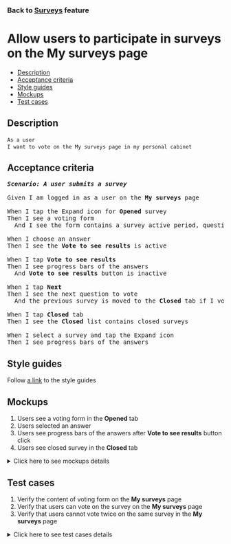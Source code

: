 ### Back to [Surveys](../../README.md) feature

# Allow users to participate in surveys on the My surveys page

- [Description](#description)
- [Acceptance criteria](#acceptance-criteria)
- [Style guides](#style-guides)
- [Mockups](#mockups)
- [Test cases](#test-cases)

## Description

    As a user
    I want to vote on the My surveys page in my personal cabinet

## Acceptance criteria

<pre>
<b><i>Scenario: A user submits a survey</i></b>

Given I am logged in as a user on the <b>My surveys</b> page

When I tap the Expand icon for <b>Opened</b> survey
Then I see a voting form
  And I see the form contains a survey active period, question, answer options, the <b>Vote to see results</b> (inactive) and <b>Next</b> buttons

When I choose an answer
Then I see the <b>Vote to see results</b> is active

When I tap <b>Vote to see results</b>
Then I see progress bars of the answers
  And <b>Vote to see results</b> button is inactive

When I tap <b>Next</b>
Then I see the next question to vote
  And the previous survey is moved to the <b>Closed</b> tab if I voted

When I tap <b>Closed</b> tab
Then I see the <b>Closed</b> list contains closed surveys

When I select a survey and tap the Expand icon
Then I see progress bars of the answers
</pre>

## Style guides

Follow [a link](https://www.figma.com/proto/0zkkf5WC77OSpvyD6YXpFE/Style-guides?page-id=0%3A1&node-id=19%3A5368&viewport=266%2C48%2C0.54&scaling=min-zoom&starting-point-node-id=19%3A5368) to the style guides

## Mockups

1. Users see a voting form in the <b>Opened</b> tab
2. Users selected an answer
3. Users see progress bars of the answers after <b>Vote to see results</b> button click
4. Users see closed survey in the <b>Closed</b> tab

<details>
  <summary>Click here to see mockups details</summary>

**1. Users see a voting form in the Opened tab:**

![Users see a voting form in the Opened tab](/mobile_application_features/surveys/images/application_user_voting_form.png)

**2. Users selected an answer:**

![Users selected an answer](/mobile_application_features/surveys/images/application_user_voted.png)

**3. Users see progress bars of the answers after Vote to see results button click:**

![Users see progress bars of the answers after Vote to see results button click](/mobile_application_features/surveys/images/application_user_voting_form_vote_to_see_results.png)

**4. Users see closed survey in the Closed tab:**

![Users see closed survey in the Closed tab](/mobile_application_features/surveys/images/application_user_closed_survey.png)

</details>

## Test cases

1. Verify the content of voting form on the <b>My surveys</b> page
2. Verify that users can vote on the survey on the <b>My surveys</b> page
3. Verify that users cannot vote twice on the same survey in the <b>My surveys</b> page

<details>
  <summary>Click here to see test cases details</summary>

### **#1. Verify the content of voting form on the My surveys page**

|Preconditions|Steps|Expected result
--------------|-----|----------
|- Log in with user account</br>- The user is on the <b>My surveys</b> page > <b>Opened</b> tab</br>- There is a published survey</br>- The user haven’t voted any survey|1) Tap the Expand icon of not voted survey</br>2) Examine the content of voting form|1) The survey is expanded</br>2) There is a name of the survey, date range for voting, answer variants without preselection, the inactive <b>Vote to see results</b> button and active <b>Next</b> button|

### **#2. Verify that users can vote on the survey on the My surveys page**

|Preconditions|Steps|Expected result
--------------|-----|----------
|- Log in with user account</br>- The user is on the <b>My surveys</b> page > <b>Opened</b> tab</br>- There is a published survey</br>- The user hasn’t voted any survey|1) Tap the Expand icon of not voted survey</br>2) Select an answer</br>3) Tap <b>Vote to see results</b>|2)The <b>Vote to see results</b> button is active</br>3) The answer is calculated. Results of all users voting are shown|

### **#3. Verify that users cannot vote twice on the same survey in the My surveys page**

|Preconditions|Steps|Expected result
--------------|-----|----------
|- Log in with user account</br>- The user is on the <b>My surveys</b> page > <b>Closed</b> tab</br>- There is a published survey</br>- The user has already voted for this survey|1) Tap the Expand icon of voted survey</br>2) Examine the form|2) Results of all users voting are shown without any buttons|

</details>
